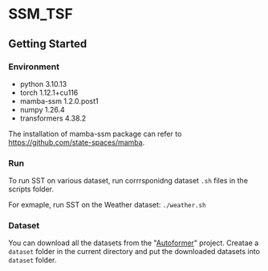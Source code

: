 # SSM_TSF

## Getting Started
### Environment
* python            3.10.13
* torch             1.12.1+cu116
* mamba-ssm         1.2.0.post1
* numpy             1.26.4
* transformers      4.38.2

The installation of mamba-ssm package can refer to https://github.com/state-spaces/mamba. 

### Run
To run SST on various dataset, run corrrsponidng dataset `.sh` files in the scripts folder. 

For exmaple, run SST on the Weather dataset: `./weather.sh`

### Dataset
You can download all the datasets from the "[Autoformer](https://drive.google.com/drive/folders/1ZOYpTUa82_jCcxIdTmyr0LXQfvaM9vIy)" project. Creatae a `dataset` folder in the current directory and put the downloaded datasets into `dataset` folder.
